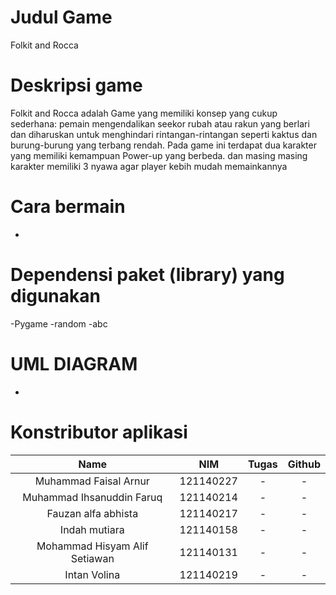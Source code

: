 # Judul Game
Folkit and Rocca
# Deskripsi game
Folkit and Rocca adalah Game yang memiliki konsep yang cukup sederhana: pemain mengendalikan seekor rubah atau rakun yang berlari dan diharuskan untuk menghindari rintangan-rintangan seperti kaktus dan burung-burung yang terbang rendah. 
Pada game ini terdapat dua karakter yang memiliki kemampuan Power-up yang berbeda. dan masing masing karakter memiliki 3 nyawa agar player kebih mudah memainkannya
# Cara bermain
-
# Dependensi paket (library) yang digunakan
-Pygame
-random
-abc

# UML DIAGRAM
-
# Konstributor aplikasi
| Name | NIM | Tugas | Github|
| :---: | :---: | :---: | :---: |
| Muhammad Faisal Arnur                 | 121140227 | -                    | -    |
| Muhammad Ihsanuddin Faruq                 | 121140214 | -                | -       |
| Fauzan alfa abhista                   | 121140217 | -                   | -          |
| Indah mutiara        | 121140158 | -                      | -              |
| Mohammad Hisyam Alif Setiawan                 | 121140131 | -                    | -         |
| Intan Volina          | 121140219 | -                      | -| 

	
	
	
	
	
	
